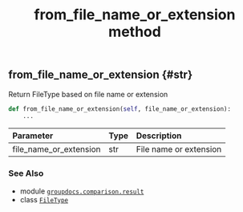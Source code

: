 ﻿---
title: from_file_name_or_extension method
second_title: GroupDocs.Comparison for Python via .NET API References
description: 
type: docs
url: /python-net/groupdocs.comparison.result/filetype/from_file_name_or_extension/
is_root: false
weight: 30
---

## from_file_name_or_extension {#str}

Return FileType based on file name or extension



```python
def from_file_name_or_extension(self, file_name_or_extension):
    ...
```


| Parameter | Type | Description |
| :- | :- | :- |
| file_name_or_extension | str | File name or extension |



### See Also
* module [`groupdocs.comparison.result`](../../)
* class [`FileType`](/comparison/python-net/groupdocs.comparison.result/filetype)
